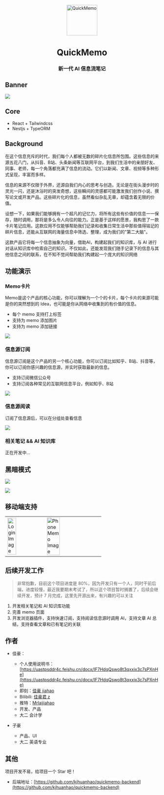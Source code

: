 <p align="center">
<img src="https://s21.ax1x.com/2024/06/21/pkDdutO.png" alt="QuickMemo" width="100">
</p>
<h1 align="center">QuickMemo</h1>
<h3 align="center">新一代 AI 信息流笔记</h2>

## Banner

![](./img/text-banner.png)

## Core
- React + Tailwindcss
- Nestjs + TypeORM

## Background

在这个信息充斥的时代，我们每个人都被无数的碎片化信息所包围。这些信息的来源五花八门，从抖音、B站、头条新闻等互联网平台，到我们生活中的亲朋好友、同事、老师，每一个角落都充满了信息的流动。它们以新闻、文章、视频等多种形式呈现，丰富而多样。

信息的来源不仅限于外界，还源自我们内心的思考与创造。无论是在街头漫步时的灵光一闪，还是沐浴时的突发奇想，这些瞬间的灵感都可能激发我们创作小说、撰写论文或开发产品。这些碎片化的信息，虽然看似杂乱无章，却蕴含着无限的价值。

设想一下，如果我们能够拥有一个超凡的记忆力，将所有这些有价值的信息一一保存，随时调用，那将是多么令人向往的能力。正是基于这样的愿景，我构思了一款卡片笔记应用。这款应用不仅能够帮助我们记录和收集日常生活中那些值得铭记的碎片信息，还能从互联网的海量信息中筛选、整理，成为我们的"第二大脑"。

这款产品它将每一个信息抽象为向量，借助AI，构建起我们的知识库，与 AI 进行对话从知识库中检索自己的知识。不仅如此，还能发现我们随手记录下的信息与其他信息之间的联系，在不知不觉间帮助我们构建起一个庞大的知识网络

## 功能演示
### Memo卡片

Memo是这个产品的核心功能，你可以理解为一个个的卡片，每个卡片的来源可能是你的突然想到的 Idea，也可能是你从网络中收集到的有价值的信息。

- 每个 memo 支持打上标签
- 支持为 memo 添加图片
- 支持为 memo 添加链接

![](./img/memo.png)

### 信息源订阅

信息源订阅是这个产品的另一个核心功能，你可以订阅比如知乎、B站、抖音等，你可以订阅你感兴趣的信息源，并实时获取最新的信息。

- 支持订阅微信公众号
- 支持订阅各种常见的互联网信息平台，例如知乎、B站

![](./img/rss.png)

### 信息源阅读

订阅了信息源后，可以在分组处查看信息

![](./img/rssInfo.png)

### 相关笔记 && AI 知识库

正在开发中...

## 黑暗模式
![](./img/dark.png)


![](./img/dark2.png) 

## 移动端支持
<table>
  <tr>
    <td><img src="./img/login.png" alt="Login Image" style="width: 50%;"/></td>
    <td><img src="./img/phone-memo.png" alt="Phone Memo Image" style="width: 50%;"/></td>
  </tr>
</table>

## 后续开发工作
> 非常抱歉，目前这个项目进度是 80%，因为开发只有一个人，同时干前后端，进度较慢，最近我要期末考试了，所以这个项目暂时搁置了，后续会继续开发，预计 7 月完成，这里先开源出来，有兴趣的可以关注
1. 开发相关笔记和 AI 知识库功能
2. 完善 memo 页面
3. 开发浏览器插件，支持快速订阅，支持阅读信息源时调用 AI，支持文章 AI 总结，支持查看文章和已有笔记的关联

## 作者

- 佳豪：
  - 个人使用说明书： [https://uastpsddr4c.feishu.cn/docx/IF7HdqQswo8t3qxxix3c7sPXnHe](https://uastpsddr4c.feishu.cn/docx/IF7HdqQswo8t3qxxix3c7sPXnHe)
  - 即刻：[佳豪 jiahao](https://m.okjike.com/users/d321ec82-1a13-4cac-a747-18843fd37bf0)
  - Bilibili: [佳豪君 z](https://space.bilibili.com/67268239)
  - 推特：[Mrlaijiahao](https://x.com/Mrlaijiahao)
  - 开发、产品 
  - 大二 会计学  


- 子豪
  - 产品、UI 
  - 大二 英语专业 

## 其他
项目开发不易，给项目一个 Star 吧！

- 后端地址：[https://github.com/kjhuanhao/quickmemo-backend](https://github.com/kjhuanhao/quickmemo-backend)